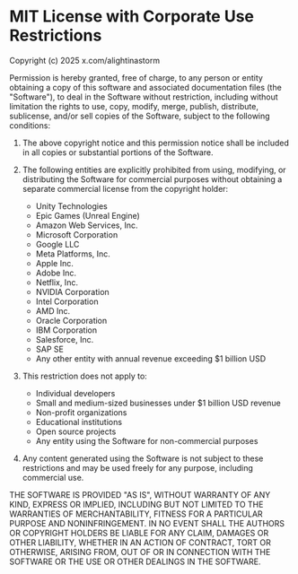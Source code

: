 # MIT License with Corporate Use Restrictions

Copyright (c) 2025 x.com/alightinastorm

Permission is hereby granted, free of charge, to any person or entity obtaining a copy
of this software and associated documentation files (the "Software"), to deal
in the Software without restriction, including without limitation the rights
to use, copy, modify, merge, publish, distribute, sublicense, and/or sell
copies of the Software, subject to the following conditions:

1. The above copyright notice and this permission notice shall be included in all
   copies or substantial portions of the Software.

2. The following entities are explicitly prohibited from using, modifying, or
   distributing the Software for commercial purposes without obtaining a separate
   commercial license from the copyright holder:
   - Unity Technologies
   - Epic Games (Unreal Engine)
   - Amazon Web Services, Inc.
   - Microsoft Corporation
   - Google LLC
   - Meta Platforms, Inc.
   - Apple Inc.
   - Adobe Inc.
   - Netflix, Inc.
   - NVIDIA Corporation
   - Intel Corporation
   - AMD Inc.
   - Oracle Corporation
   - IBM Corporation
   - Salesforce, Inc.
   - SAP SE
   - Any other entity with annual revenue exceeding $1 billion USD

3. This restriction does not apply to:
   - Individual developers
   - Small and medium-sized businesses under $1 billion USD revenue
   - Non-profit organizations
   - Educational institutions
   - Open source projects
   - Any entity using the Software for non-commercial purposes

4. Any content generated using the Software is not subject to these restrictions
   and may be used freely for any purpose, including commercial use.

THE SOFTWARE IS PROVIDED "AS IS", WITHOUT WARRANTY OF ANY KIND, EXPRESS OR
IMPLIED, INCLUDING BUT NOT LIMITED TO THE WARRANTIES OF MERCHANTABILITY,
FITNESS FOR A PARTICULAR PURPOSE AND NONINFRINGEMENT. IN NO EVENT SHALL THE
AUTHORS OR COPYRIGHT HOLDERS BE LIABLE FOR ANY CLAIM, DAMAGES OR OTHER
LIABILITY, WHETHER IN AN ACTION OF CONTRACT, TORT OR OTHERWISE, ARISING FROM,
OUT OF OR IN CONNECTION WITH THE SOFTWARE OR THE USE OR OTHER DEALINGS IN THE
SOFTWARE.
